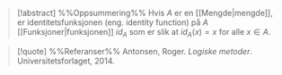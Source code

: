 
> [!abstract] %%Oppsummering%%
> Hvis $A$ er en [[Mengde|mengde]], er identitetsfunksjonen (eng. identity function) på $A$ [[Funksjoner|funksjonen]] $id_A$ som er slik at $id_A(x)=x$ for alle $x\in A$.

> [!quote] %%Referanser%%
Antonsen, Roger. *Logiske metoder*. Universitetsforlaget, 2014.